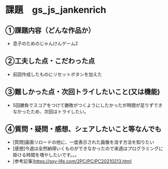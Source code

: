 # 
# 課題　gs_js_jankenrich

## ①課題内容（どんな作品か）
- 息子のためのじゃんけんゲーム2

## ②工夫した点・こだわった点
- 前回作成したものにリセットボタンを加えた

## ③難しかった点・次回トライしたいこと(又は機能)
- 5回勝負でスコアをつけて勝敗がつくようにしたかったが時間が足りずできなかったため、次回はトライしたい。

## ④質問・疑問・感想、シェアしたいこと等なんでも
- [質問]画面リロードの他に、一度表示された画像を消す方法を知りたい
- [感想]今週は全然納得いくものができなかったので来週はプログラミングに掛ける時間を増やしたいです。。。
- [参考記事]https://gxy-life.com/2PC/PC/PC20210213.html

